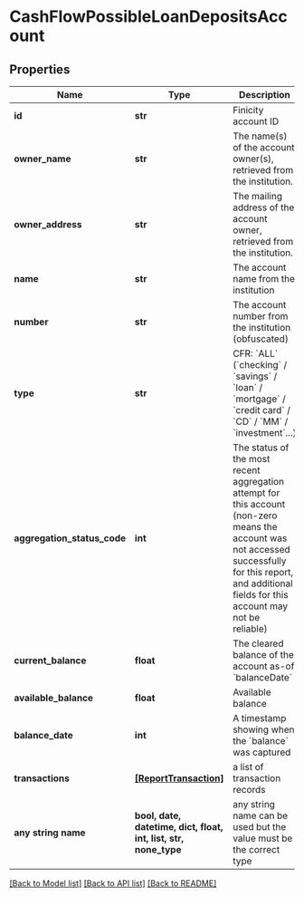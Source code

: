 # CashFlowPossibleLoanDepositsAccount


## Properties
Name | Type | Description | Notes
------------ | ------------- | ------------- | -------------
**id** | **str** | Finicity account ID | 
**owner_name** | **str** | The name(s) of the account owner(s), retrieved from the institution. | 
**owner_address** | **str** | The mailing address of the account owner, retrieved from the institution. | 
**name** | **str** | The account name from the institution | 
**number** | **str** | The account number from the institution (obfuscated) | 
**type** | **str** | CFR: &#x60;ALL&#x60; (&#x60;checking&#x60; / &#x60;savings&#x60; / &#x60;loan&#x60; / &#x60;mortgage&#x60; / &#x60;credit card&#x60; / &#x60;CD&#x60; / &#x60;MM&#x60; / &#x60;investment&#x60;...) | 
**aggregation_status_code** | **int** | The status of the most recent aggregation attempt for this account (non-zero means the account was not accessed successfully for this report, and additional fields for this account may not be reliable) | 
**current_balance** | **float** | The cleared balance of the account as-of &#x60;balanceDate&#x60; | 
**available_balance** | **float** | Available balance | 
**balance_date** | **int** | A timestamp showing when the &#x60;balance&#x60; was captured | 
**transactions** | [**[ReportTransaction]**](ReportTransaction.md) | a list of transaction records | 
**any string name** | **bool, date, datetime, dict, float, int, list, str, none_type** | any string name can be used but the value must be the correct type | [optional]

[[Back to Model list]](../README.md#documentation-for-models) [[Back to API list]](../README.md#documentation-for-api-endpoints) [[Back to README]](../README.md)



